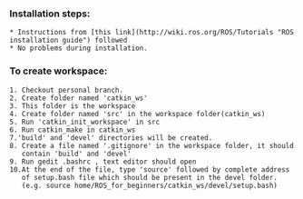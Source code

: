### Installation steps:

 	* Instructions from [this link](http://wiki.ros.org/ROS/Tutorials "ROS installation guide") followed	
	* No problems during installation.

### To create workspace:

	1. Checkout personal branch.
	2. Create folder named 'catkin_ws'
	3. This folder is the workspace
	4. Create folder named 'src' in the workspace folder(catkin_ws)
	5. Run 'catkin_init_workspace' in src
	6. Run catkin_make in catkin_ws
	7.'build' and 'devel' directories will be created.
	8. Create a file named '.gitignore' in the workspace folder, it should
	   contain 'build' and 'devel'
	9. Run gedit .bashrc , text editor should open
	10.At the end of the file, type 'source' followed by complete address 
	   of setup.bash file which should be present in the devel folder.
	   (e.g. source home/ROS_for_beginners/catkin_ws/devel/setup.bash)
	
